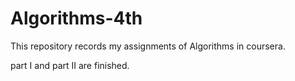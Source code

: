 # Algorithms-4th
This repository records my assignments of Algorithms in coursera.

part I and part II are finished.
